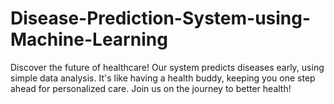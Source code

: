 # Disease-Prediction-System-using-Machine-Learning
Discover the future of healthcare! Our system predicts diseases early, using simple data analysis. It's like having a health buddy, keeping you one step ahead for personalized care. Join us on the journey to better health!

